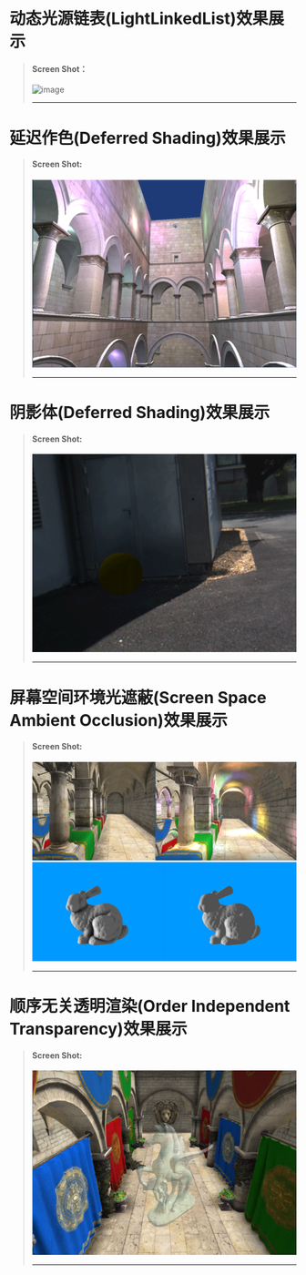 # 动态光源链表(LightLinkedList)效果展示
>
> #### Screen Shot：
> ![image](https://github.com/liangzi10101/LightLinkedList/tree/master/Pictures/LLL_01.png) 
>
>----------------------------------- 
# 延迟作色(Deferred Shading)效果展示
> #### Screen Shot:
> ![image](https://github.com/liangzi10101/LightLinkedList/blob/master/Pictures/DeferShading.bmp) 
>
>----------------------------------- 
# 阴影体(Deferred Shading)效果展示
> #### Screen Shot:
> ![image](https://github.com/liangzi10101/LightLinkedList/blob/master/Pictures/ShadowBox.gif) 
>
>----------------------------------- 
# 屏幕空间环境光遮蔽(Screen Space Ambient Occlusion)效果展示
> #### Screen Shot:
> ![image](https://github.com/liangzi10101/LightLinkedList/blob/master/Pictures/SSAO_1.png) 
> ![image](https://github.com/liangzi10101/LightLinkedList/blob/master/Pictures/SSAO_2.png) 
>
>----------------------------------- 
# 顺序无关透明渲染(Order Independent Transparency)效果展示
> #### Screen Shot:
> ![image](https://github.com/liangzi10101/LightLinkedList/blob/master/Pictures/OIT.png) 
>
>----------------------------------- 
